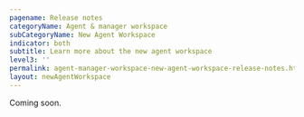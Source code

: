 ```yaml
---
pagename: Release notes
categoryName: Agent & manager workspace
subCategoryName: New Agent Workspace
indicator: both
subtitle: Learn more about the new agent workspace
level3: ''
permalink: agent-manager-workspace-new-agent-workspace-release-notes.html
layout: newAgentWorkspace
---
```


Coming soon.
